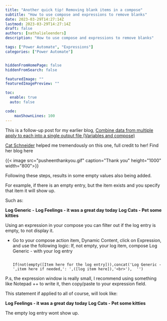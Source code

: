 ```yaml
---
title: "Another quick tip! Removing blank items in a compose"
subtitle: "How to use compose and expressions to remove blanks"
date: 2023-03-29T14:27:14Z
lastmod: 2023-03-29T14:27:14Z
draft: false
authors: [nathalieleenders]
description: "How to use compose and expressions to remove blanks"

tags: ["Power Automate", "Expressions"]
categories: ["Power Automate"]


hiddenFromHomePage: false
hiddenFromSearch: false

featuredImage: ""
featuredImagePreview: ""

toc:
  enable: true
  auto: false

code:
    maxShownLines: 100
---
```


This is a follow-up post for my earlier blog, [Combine data from multiple apply to each into a single output file (Variables and compose)](/posts/combinemultipledata/)

[Cat Schneider](https://yerawizardcat.com/) helped me tremendously on this one, full credit to her! Find her blog here

{{< image src="pusheenthankyou.gif" caption="Thank you" height="1000" width="800">}}

Following these steps, results in some empty values also being added.

For example, if there is an empty entry, but the item exists and you specify that item it will show up.

Such as:

**Log Generic -**
**Log Feelings - it was a great day today**
**Log Cats - Pet some kitties**

Using an expression in your compose you can filter out if the log entry is empty, to not display it.

- Go to your compose action item, Dynamic Content, click on Expression, and use the following logic:
If, not empty, your log item, compose Log Generic - with your log entry

  ```PowerFx

  If(not(empty([Item here for the log entry])),concat('Log Generic - ',item here if needed,': ',([log item here]),'<br>'),  '')

  ```

P.s, the expression window is really small, I recommend using something like Notepad ++ to write it, then copy/paste to your expression field.

This statement if applied to all of course, will look like:

**Log Feelings - it was a great day today**
**Log Cats - Pet some kitties**

The empty log entry wont show up.
